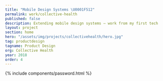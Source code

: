 ```yaml
---
title: "Mobile Design Systems \U0001F512"
permalink: work/collective-health
published: false
description: Extending mobile design systems – work from my first tech internship
layout: project
section: home
hero: "/assets/img/projects/collectivehealth/hero.jpg"
tag: productdesign
tagname: Product Design
org: Collective Health
year: 2018
order: 4
---
```


<!-- #### Collective Health is an SF startup improving the experience of employer-based healthcare.

During my internship, I learned a great deal about the level of detail that goes into a design system–especially the smallest units like type, icons, and colors. Here's a few pieces of the system that I worked on, plus some extra goodies. -->

{% include components/password.html %}
